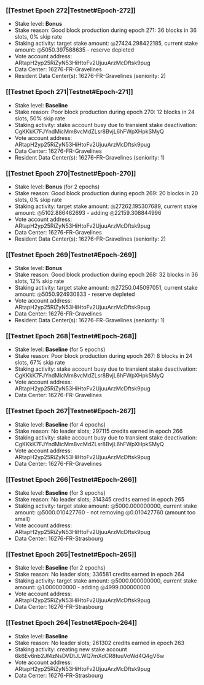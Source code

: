 ### [[Testnet Epoch 272|Testnet#Epoch-272]]
* Stake level: **Bonus**
* Stake reason: Good block production during epoch 271: 36 blocks in 36 slots, 0% skip rate
* Staking activity: target stake amount: ◎27424.298422185, current stake amount: ◎5050.397588635 - reserve depleted
* Vote account address: ARtapH2yp25RiZyN53HiHtoFv2UjuuArzMcDftsk9pug
* Data Center: 16276-FR-Gravelines
* Resident Data Center(s): 16276-FR-Gravelines (seniority: 2)
### [[Testnet Epoch 271|Testnet#Epoch-271]]
* Stake level: **Baseline**
* Stake reason: Poor block production during epoch 270: 12 blocks in 24 slots, 50% skip rate
* Staking activity: stake account busy due to transient stake deactivation: CgKKkK7FJYndMicMm8vcMdZLsr8BvjL6hFWpXHpkSMyQ
* Vote account address: ARtapH2yp25RiZyN53HiHtoFv2UjuuArzMcDftsk9pug
* Data Center: 16276-FR-Gravelines
* Resident Data Center(s): 16276-FR-Gravelines (seniority: 1)
### [[Testnet Epoch 270|Testnet#Epoch-270]]
* Stake level: **Bonus** (for 2 epochs)
* Stake reason: Good block production during epoch 269: 20 blocks in 20 slots, 0% skip rate
* Staking activity: target stake amount: ◎27262.195307689, current stake amount: ◎5102.886462693 - adding ◎22159.308844996
* Vote account address: ARtapH2yp25RiZyN53HiHtoFv2UjuuArzMcDftsk9pug
* Data Center: 16276-FR-Gravelines
* Resident Data Center(s): 16276-FR-Gravelines (seniority: 2)
### [[Testnet Epoch 269|Testnet#Epoch-269]]
* Stake level: **Bonus**
* Stake reason: Good block production during epoch 268: 32 blocks in 36 slots, 12% skip rate
* Staking activity: target stake amount: ◎27250.045097051, current stake amount: ◎5050.924930833 - reserve depleted
* Vote account address: ARtapH2yp25RiZyN53HiHtoFv2UjuuArzMcDftsk9pug
* Data Center: 16276-FR-Gravelines
* Resident Data Center(s): 16276-FR-Gravelines (seniority: 1)
### [[Testnet Epoch 268|Testnet#Epoch-268]]
* Stake level: **Baseline** (for 5 epochs)
* Stake reason: Poor block production during epoch 267: 8 blocks in 24 slots, 67% skip rate
* Staking activity: stake account busy due to transient stake deactivation: CgKKkK7FJYndMicMm8vcMdZLsr8BvjL6hFWpXHpkSMyQ
* Vote account address: ARtapH2yp25RiZyN53HiHtoFv2UjuuArzMcDftsk9pug
* Data Center: 16276-FR-Gravelines
### [[Testnet Epoch 267|Testnet#Epoch-267]]
* Stake level: **Baseline** (for 4 epochs)
* Stake reason: No leader slots; 297115 credits earned in epoch 266
* Staking activity: stake account busy due to transient stake deactivation: CgKKkK7FJYndMicMm8vcMdZLsr8BvjL6hFWpXHpkSMyQ
* Vote account address: ARtapH2yp25RiZyN53HiHtoFv2UjuuArzMcDftsk9pug
* Data Center: 16276-FR-Gravelines
### [[Testnet Epoch 266|Testnet#Epoch-266]]
* Stake level: **Baseline** (for 3 epochs)
* Stake reason: No leader slots; 314345 credits earned in epoch 265
* Staking activity: target stake amount: ◎5000.000000000, current stake amount: ◎5000.010427760 - not removing ◎0.010427760 (amount too small)
* Vote account address: ARtapH2yp25RiZyN53HiHtoFv2UjuuArzMcDftsk9pug
* Data Center: 16276-FR-Strasbourg
### [[Testnet Epoch 265|Testnet#Epoch-265]]
* Stake level: **Baseline** (for 2 epochs)
* Stake reason: No leader slots; 336581 credits earned in epoch 264
* Staking activity: target stake amount: ◎5000.000000000, current stake amount: ◎1.000000000 - adding ◎4999.000000000
* Vote account address: ARtapH2yp25RiZyN53HiHtoFv2UjuuArzMcDftsk9pug
* Data Center: 16276-FR-Strasbourg
### [[Testnet Epoch 264|Testnet#Epoch-264]]
* Stake level: **Baseline**
* Stake reason: No leader slots; 261302 credits earned in epoch 263
* Staking activity: creating new stake account 6k6Ev6nb2Jf4zNsDVDtJLWQ7mXdCR8tuuVoWd4Q4gV6w
* Vote account address: ARtapH2yp25RiZyN53HiHtoFv2UjuuArzMcDftsk9pug
* Data Center: 16276-FR-Strasbourg